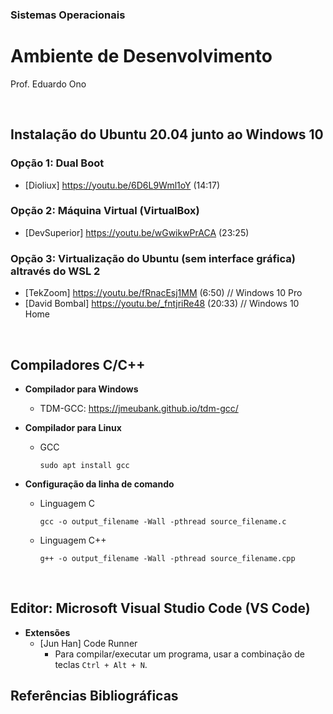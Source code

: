 ### Sistemas Operacionais

# Ambiente de Desenvolvimento

Prof. Eduardo Ono

<br>

## <a id="ubuntu">Instalação do Ubuntu 20.04 junto ao Windows 10</a>

### Opção 1: Dual Boot

* [Dioliux] https://youtu.be/6D6L9Wml1oY (14:17)

### Opção 2: Máquina Virtual (VirtualBox)

* [DevSuperior] https://youtu.be/wGwikwPrACA (23:25)

### Opção 3: Virtualização do Ubuntu (sem interface gráfica) altravés do WSL 2

* [TekZoom] https://youtu.be/fRnacEsj1MM (6:50)  // Windows 10 Pro
* [David Bombal] https://youtu.be/_fntjriRe48 (20:33)  // Windows 10 Home

<br>

## Compiladores C/C++

* **Compilador para Windows**

  * TDM-GCC: https://jmeubank.github.io/tdm-gcc/

* **Compilador para Linux**

  * GCC

    `sudo apt install gcc`

* **Configuração da linha de comando**

  * Linguagem C

    `gcc -o output_filename -Wall -pthread source_filename.c`

  * Linguagem C++

    `g++ -o output_filename -Wall -pthread source_filename.cpp`

<br>

## Editor: Microsoft Visual Studio Code (VS Code)

* **Extensões**
  * [Jun Han] Code Runner
    * Para compilar/executar um programa, usar a combinação de teclas `Ctrl + Alt + N`.

## Referências Bibliográficas

<br>
